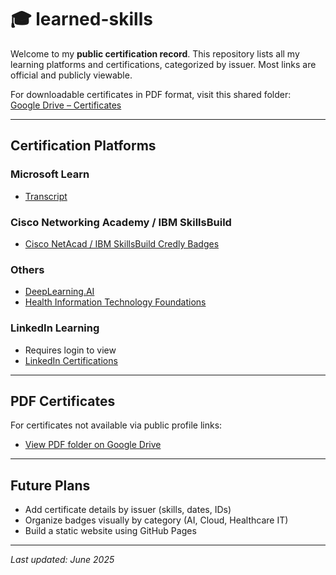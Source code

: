 # 🎓 learned-skills

Welcome to my **public certification record**. This repository lists all my learning platforms and certifications, categorized by issuer. Most links are official and publicly viewable.

For downloadable certificates in PDF format, visit this shared folder:  
[Google Drive – Certificates](https://drive.google.com/drive/folders/15GUlM1eaCsda57-YHq79gneJDzUdxghD?usp=sharing)

---

## Certification Platforms

### Microsoft Learn
- [Transcript](https://learn.microsoft.com/en-us/users/rathwijitrkamjorn-2495/transcript/7639u1z0382m0z7)

### Cisco Networking Academy / IBM SkillsBuild
- [Cisco NetAcad / IBM SkillsBuild Credly Badges](https://www.credly.com/users/rathwjj)

### Others
- [DeepLearning.AI](https://learn.deeplearning.ai/)
- [Health Information Technology Foundations](https://oli.cmu.edu/courses/health-information-technology-foundations-open-free/)

### LinkedIn Learning
- Requires login to view
- [LinkedIn Certifications](https://www.linkedin.com/in/rathwjj/details/certifications/)

---

## PDF Certificates
For certificates not available via public profile links:
- [View PDF folder on Google Drive](https://drive.google.com/drive/folders/15GUlM1eaCsda57-YHq79gneJDzUdxghD?usp=sharing)

---

## Future Plans
- Add certificate details by issuer (skills, dates, IDs)
- Organize badges visually by category (AI, Cloud, Healthcare IT)
- Build a static website using GitHub Pages

---

_Last updated: June 2025_
